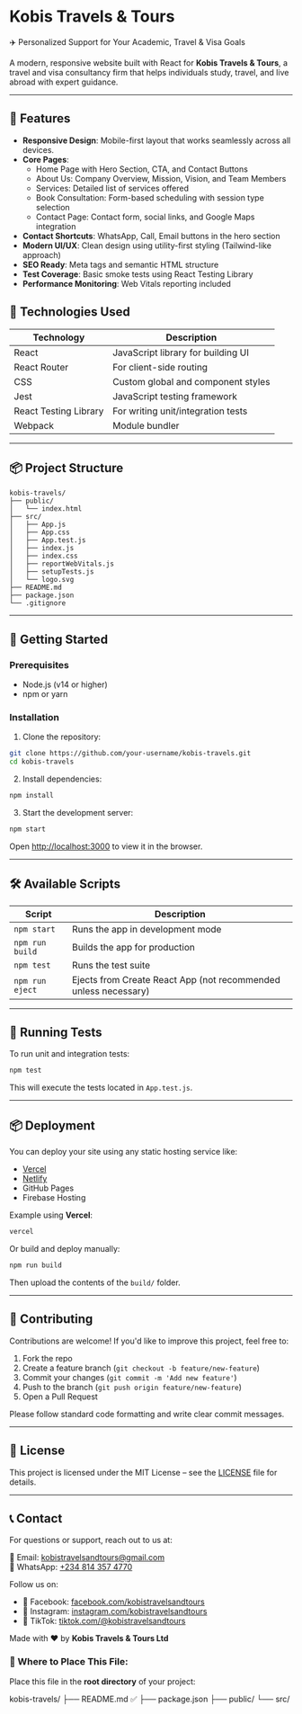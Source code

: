 # Kobis Travels & Tours

✈️ Personalized Support for Your Academic, Travel & Visa Goals

A modern, responsive website built with React for **Kobis Travels & Tours**, a travel and visa consultancy firm that helps individuals study, travel, and live abroad with expert guidance.

---

## 🌟 Features

- **Responsive Design**: Mobile-first layout that works seamlessly across all devices.
- **Core Pages**:
  - Home Page with Hero Section, CTA, and Contact Buttons
  - About Us: Company Overview, Mission, Vision, and Team Members
  - Services: Detailed list of services offered
  - Book Consultation: Form-based scheduling with session type selection
  - Contact Page: Contact form, social links, and Google Maps integration
- **Contact Shortcuts**: WhatsApp, Call, Email buttons in the hero section
- **Modern UI/UX**: Clean design using utility-first styling (Tailwind-like approach)
- **SEO Ready**: Meta tags and semantic HTML structure
- **Test Coverage**: Basic smoke tests using React Testing Library
- **Performance Monitoring**: Web Vitals reporting included


## 🧰 Technologies Used

| Technology        | Description                             |
|------------------|-----------------------------------------|
| React             | JavaScript library for building UI      |
| React Router      | For client-side routing                 |
| CSS               | Custom global and component styles      |
| Jest              | JavaScript testing framework            |
| React Testing Library | For writing unit/integration tests |
| Webpack           | Module bundler                          |

---

## 📦 Project Structure

```
kobis-travels/
├── public/
│   └── index.html
├── src/
│   ├── App.js
│   ├── App.css
│   ├── App.test.js
│   ├── index.js
│   ├── index.css
│   ├── reportWebVitals.js
│   ├── setupTests.js
│   └── logo.svg
├── README.md
├── package.json
└── .gitignore
```

---

## 🚀 Getting Started

### Prerequisites

- Node.js (v14 or higher)
- npm or yarn

### Installation

1. Clone the repository:

```bash
git clone https://github.com/your-username/kobis-travels.git
cd kobis-travels
```

2. Install dependencies:

```bash
npm install
```

3. Start the development server:

```bash
npm start
```

Open [http://localhost:3000](http://localhost:3000) to view it in the browser.

---

## 🛠️ Available Scripts

| Script          | Description                           |
|----------------|---------------------------------------|
| `npm start`     | Runs the app in development mode      |
| `npm run build` | Builds the app for production         |
| `npm test`      | Runs the test suite                   |
| `npm run eject` | Ejects from Create React App (not recommended unless necessary) |

---

## 🧪 Running Tests

To run unit and integration tests:

```bash
npm test
```

This will execute the tests located in `App.test.js`.

---

## 📦 Deployment

You can deploy your site using any static hosting service like:

- [Vercel](https://vercel.com/)
- [Netlify](https://www.netlify.com/)
- GitHub Pages
- Firebase Hosting

Example using **Vercel**:

```bash
vercel
```

Or build and deploy manually:

```bash
npm run build
```

Then upload the contents of the `build/` folder.

---

## 🤝 Contributing

Contributions are welcome! If you'd like to improve this project, feel free to:

1. Fork the repo
2. Create a feature branch (`git checkout -b feature/new-feature`)
3. Commit your changes (`git commit -m 'Add new feature'`)
4. Push to the branch (`git push origin feature/new-feature`)
5. Open a Pull Request

Please follow standard code formatting and write clear commit messages.

---

## 📄 License

This project is licensed under the MIT License – see the [LICENSE](LICENSE) file for details.

---

## 📞 Contact

For questions or support, reach out to us at:

📧 Email: [kobistravelsandtours@gmail.com](mailto:kobistravelsandtours@gmail.com)  
📱 WhatsApp: [+234 814 357 4770](https://wa.me/2348143574770)

Follow us on:
- 📘 Facebook: [facebook.com/kobistravelsandtours](https://facebook.com/kobistravelsandtours)
- 📸 Instagram: [instagram.com/kobistravelsandtours](https://instagram.com/kobistravelsandtours)
- 🎵 TikTok: [tiktok.com/@kobistravelsandtours](https://tiktok.com/@kobistravelsandtours)


Made with ❤️ by **Kobis Travels & Tours Ltd**



### 📁 Where to Place This File:
Place this file in the **root directory** of your project:


kobis-travels/
├── README.md   ✅
├── package.json
├── public/
└── src/



